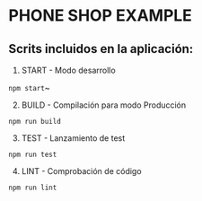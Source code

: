 # PHONE SHOP EXAMPLE

## Scrits incluidos en la aplicación:

1. START - Modo desarrollo

`npm start`~

2. BUILD - Compilación para modo Producción

`npm run build`

3. TEST - Lanzamiento de test

`npm run test`

4. LINT - Comprobación de código

`npm run lint`